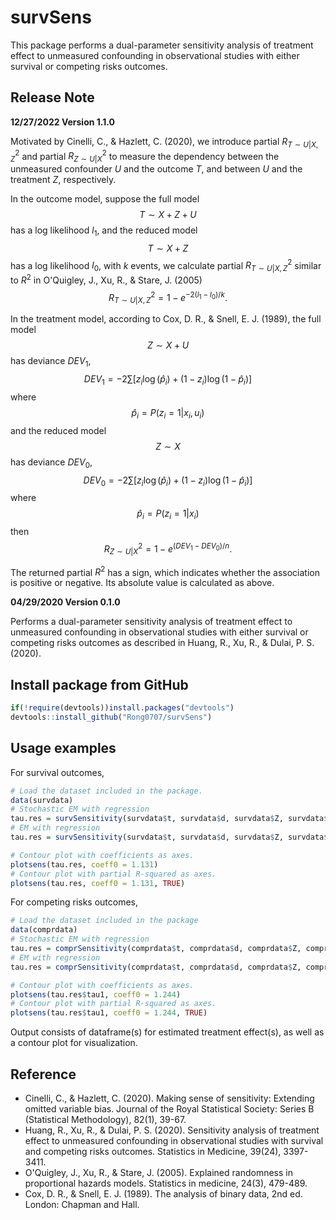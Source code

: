 # survSens

This package performs a dual-parameter sensitivity analysis of treatment effect to unmeasured confounding in observational studies with either survival or competing risks outcomes.

## Release Note

**12/27/2022 Version 1.1.0**

Motivated by Cinelli, C., & Hazlett, C. (2020), we introduce partial $R^2_{T \sim U | X, Z}$ and partial $R^2_{Z \sim U | X}$ to measure the dependency between the unmeasured confounder $U$ and the outcome $T$, and between $U$ and the treatment $Z$, respectively.

In the outcome model, suppose the full model
$$T \sim X + Z + U$$
has a log likelihood $l_{1}$, and the reduced model
$$T \sim X + Z$$
has a log likelihood $l_{0}$, with $k$ events, we calculate partial $R^2_{T \sim U | X, Z}$ similar to $R^2$ in O'Quigley, J., Xu, R., & Stare, J. (2005)
$$R^2_{T \sim U | X, Z} = 1 - e^{-2(l_1 - l_0)/k}.$$

In the treatment model, according to Cox, D. R., & Snell, E. J. (1989), the full model
$$Z \sim X + U$$
has deviance $DEV_1$,
$$DEV_1 = -2 \sum[z_i \log(\hat p_i) + (1-z_i)\log(1-\hat p_i)]$$
where
$$\hat p_i = P(z_i = 1 | x_i, u_i)$$
and the reduced model
$$Z \sim X$$
has deviance $DEV_0$,
$$DEV_0 = -2 \sum[z_i \log(\hat p_i) + (1-z_i)\log(1-\hat p_i)]$$
where
$$\hat p_i = P(z_i = 1 | x_i)$$
then
$$R^2_{Z \sim U | X} = 1 - e^{(DEV_1-DEV_0)/n}.$$

The returned partial $R^2$ has a sign, which indicates whether the association is positive or negative. Its absolute value is calculated as above.

**04/29/2020 Version 0.1.0**

Performs a dual-parameter sensitivity analysis of treatment effect to unmeasured confounding in observational studies with either survival or competing risks outcomes as described in Huang, R., Xu, R., & Dulai, P. S. (2020).

## Install package from GitHub

```r
if(!require(devtools))install.packages("devtools")
devtools::install_github("Rong0707/survSens")
```

## Usage examples

For survival outcomes, 
```r
# Load the dataset included in the package.
data(survdata)
# Stochastic EM with regression
tau.res = survSensitivity(survdata$t, survdata$d, survdata$Z, survdata$X, "stoEM_reg", B = 5)
# EM with regression
tau.res = survSensitivity(survdata$t, survdata$d, survdata$Z, survdata$X, "EM_reg", Bem = 50)

# Contour plot with coefficients as axes.
plotsens(tau.res, coeff0 = 1.131)
# Contour plot with partial R-squared as axes.
plotsens(tau.res, coeff0 = 1.131, TRUE)
```

For competing risks outcomes,
```r
# Load the dataset included in the package
data(comprdata)
# Stochastic EM with regression
tau.res = comprSensitivity(comprdata$t, comprdata$d, comprdata$Z, comprdata$X, "stoEM_reg", B = 5)
# EM with regression
tau.res = comprSensitivity(comprdata$t, comprdata$d, comprdata$Z, comprdata$X, "EM_reg", Bem = 50)

# Contour plot with coefficients as axes.
plotsens(tau.res$tau1, coeff0 = 1.244)
# Contour plot with partial R-squared as axes.
plotsens(tau.res$tau1, coeff0 = 1.244, TRUE)
```

Output consists of dataframe(s) for estimated treatment effect(s), as well as a contour plot for visualization.

## Reference
* Cinelli, C., & Hazlett, C. (2020). Making sense of sensitivity: Extending omitted variable bias. Journal of the Royal Statistical Society: Series B (Statistical Methodology), 82(1), 39-67.
* Huang, R., Xu, R., & Dulai, P. S. (2020). Sensitivity analysis of treatment effect to unmeasured confounding in observational studies with survival and competing risks outcomes. Statistics in Medicine, 39(24), 3397-3411.
* O'Quigley, J., Xu, R., & Stare, J. (2005). Explained randomness in proportional hazards models. Statistics in medicine, 24(3), 479-489.
* Cox, D. R., & Snell, E. J. (1989). The analysis of binary data, 2nd ed. London: Chapman and Hall.
